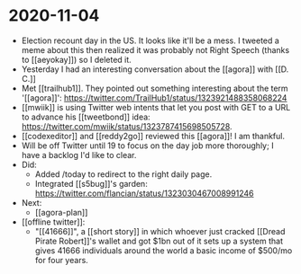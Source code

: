 # 2020-11-04

- Election recount day in the US. It looks like it'll be a mess. I tweeted a meme about this then realized it was probably not Right Speech (thanks to [[aeyokay]]) so I deleted it.
- Yesterday I had an interesting conversation about the [[agora]] with [[D. C.]]
- Met [[trailhub1]]. They pointed out something interesting about the term '[[agora]]': https://twitter.com/TrailHub1/status/1323921488358068224
- [[mwiik]] is using Twitter web intents that let you post with GET to a URL to advance his [[tweetbond]] idea: https://twitter.com/mwiik/status/1323787415698505728.
- [[codexeditor]] and [[reddy2go]] reviewed this [[agora]]! I am thankful.
- Will be off Twitter until 19 to focus on the day job more thoroughly; I have a backlog I'd like to clear.
- Did:
  - Added /today to redirect to the right daily page.
  - Integrated [[s5bug]]'s garden: https://twitter.com/flancian/status/1323030467008991246
- Next:
  - [[agora-plan]]
- [[offline twitter]]:
  - "[[41666]]", a [[short story]] in which whoever just cracked [[Dread Pirate Robert]]'s wallet and got $1bn out of it sets up a system that gives 41666 individuals around the world a basic income of $500/mo for four years.


